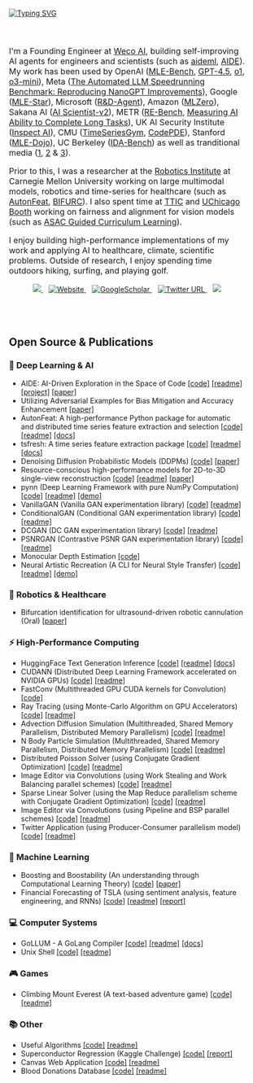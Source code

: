 <div style="padding: 20px;">
    <a href="https://github.com/DhruvSrikanth">
        <img src="https://readme-typing-svg.demolab.com?font=Georgia&size=24&duration=2000&pause=500&multiline=false&width=300&height=50&lines=Dhruv+Srikanth" alt="Typing SVG" />
    </a>
</div>

<div style="padding: 20px;">
    <p style="font-size: 16px;">
        I'm a Founding Engineer at <a href="https://www.weco.ai">Weco AI</a>, building self-improving AI agents for engineers and scientists (such as <a href="https://github.com/wecoai/aideml">aideml</a>, <a href="https://arxiv.org/abs/2502.13138">AIDE</a>). My work has been used by OpenAI (<a href="https://arxiv.org/abs/2410.07095">MLE-Bench</a>, <a href="https://cdn.openai.com/gpt-4-5-system-card-2272025.pdf">GPT-4.5</a>, <a href="https://arxiv.org/abs/2412.16720">o1</a>, <a href="https://cdn.openai.com/o3-mini-system-card-feb10.pdf">o3-mini</a>), Meta (<a href="https://arxiv.org/abs/2506.22419">The Automated LLM Speedrunning Benchmark: Reproducing NanoGPT Improvements</a>), Google (<a href="https://arxiv.org/pdf/2506.15692">MLE-Star</a>), Microsoft (<a href="https://arxiv.org/pdf/2505.14738">R&D-Agent</a>), Amazon (<a href="https://arxiv.org/pdf/2505.13941">MLZero</a>), Sakana AI (<a href="https://arxiv.org/pdf/2504.08066">AI Scientist-v2</a>), METR (<a href="https://metr.org/AI_R_D_Evaluation_Report.pdf">RE-Bench</a>, <a href="https://arxiv.org/pdf/2503.14499">Measuring AI Ability to Complete Long Tasks</a>), UK AI Security Institute (<a href="https://github.com/UKGovernmentBEIS/inspect_ai/pull/1588">Inspect AI</a>), CMU (<a href="https://arxiv.org/pdf/2505.13291">TimeSeriesGym</a>, <a href="https://arxiv.org/pdf/2505.08783">CodePDE</a>), Stanford (<a href="https://arxiv.org/pdf/2505.07782">MLE-Dojo</a>), UC Berkeley (<a href="https://arxiv.org/pdf/2505.18223">IDA-Bench</a>) as well as tranditional media (<a href="https://www.marktechpost.com/2024/04/05/weco-ai-unveils-aide-an-ai-agent-that-can-automatically-solve-data-science-tasks-at-a-human-level/">1</a>, <a href="https://www.marktechpost.com/2025/02/23/this-ai-paper-from-weco-ai-introduces-aide-a-tree-search-based-ai-agent-for-automating-machine-learning-engineering/">2</a> & <a href="https://www.twinpath.vc/blog/is-the-recursion-point-about-to-arrive">3</a>).
    </p>
    <p style="font-size: 16px;">
        Prior to this, I was a researcher at the <a href="https://www.ri.cmu.edu/">Robotics Institute</a> at Carnegie Mellon University working on large multimodal models, robotics and time-series for healthcare (such as <a href="https://github.com/autonlab/AutonFeat">AutonFeat</a>, <a href="https://ieeexplore.ieee.org/abstract/document/10801749">BIFURC</a>). I also spent time at <a href="https://www.ttic.edu/">TTIC</a> and <a href="https://www.chicagobooth.edu/research/center-for-applied-artificial-intelligence">UChicago Booth</a> working on fairness and alignment for vision models (such as <a href="https://arxiv.org/abs/2404.11819">ASAC Guided Curriculum Learning</a>).
    </p>
    <p style="font-size: 16px;">
        I enjoy building high-performance implementations of my work and applying AI to healthcare, climate, scientific problems. Outside of research, I enjoy spending time outdoors hiking, surfing, and playing golf.
    </p>
    <p style="text-align: center;">
        <a href="mailto:dhruvsrikanth@uchicago.edu">
            <img src="https://img.shields.io/badge/-Email-red?style=flat&logo=gmail&logoColor=white">
        </a>
        &nbsp;&nbsp;
        <a href='https://dhruvsrikanth.github.io/' target="_blank">
            <img alt='Website' src='https://img.shields.io/badge/Website-FF5722?style=flat&logoColor=white&&color=FFA500'>
        </a>
        &nbsp;&nbsp;
        <a href='https://scholar.google.com/citations?hl=en&user=Dvh53xkAAAAJ' target="_blank">
            <img alt='GoogleScholar' src='https://img.shields.io/badge/Scholar-100000?style=flat&logo=GoogleScholar&logoColor=white&&color=0181FF'>
        </a>
        &nbsp;&nbsp;
        <a href="https://twitter.com/DhruvSrikanth">
            <img alt="Twitter URL" src="https://img.shields.io/twitter/url?color=blue&label=Twitter&style=social&url=https%3A%2F%2Ftwitter.com%2FDhruvSrikanth">
        </a>
        &nbsp;&nbsp;
        <a href="https://www.linkedin.com/in/dhruv-srikanth/">
            <img src="https://img.shields.io/badge/-Linkedin-blue?style=flat&logo=linkedin">
        </a>
    </p>
</div>

<div style="padding: 20px;">
    <h2>Open Source & Publications</h2> 

### 🧠 Deep Learning & AI
- AIDE: AI-Driven Exploration in the Space of Code [[code]](https://github.com/WecoAI/aideml) [[readme]](https://github.com/WecoAI/aideml/blob/main/README.md) [[project]](https://www.aide.ml/) [[paper]](https://arxiv.org/abs/2502.13138)
- Utilizing Adversarial Examples for Bias Mitigation and Accuracy Enhancement [[paper]](https://arxiv.org/abs/2404.11819)
- AutonFeat: A high-performance Python package for automatic and distributed time series feature extraction and selection [[code]](https://github.com/autonlab/AutonFeat) [[readme]](https://github.com/autonlab/AutonFeat/blob/master/README.md) [[docs]](https://autonlab.org/AutonFeat/)
- tsfresh: A time series feature extraction package [[code]](https://github.com/blue-yonder/tsfresh) [[readme]](https://github.com/blue-yonder/tsfresh/blob/main/README.md) [[docs]](https://tsfresh.readthedocs.io/)
- Denoising Diffusion Probabilistic Models (DDPMs) [[code]](https://github.com/DhruvSrikanth/DenoisingDiffusionProbabilisticModels) [[paper]](https://github.com/DhruvSrikanth/DenoisingDiffusionProbabilisticModels/blob/master/Noise_Schedulers_in_DDPMs.pdf)
- Resource-conscious high-performance models for 2D-to-3D single-view reconstruction [[code]](https://github.com/DhruvSrikanth/2D-3D-Single-View-Reconstruction) [[readme]](https://github.com/DhruvSrikanth/2D-3D-Single-View-Reconstruction/blob/master/README.md) [[paper]](https://ieeexplore.ieee.org/document/9707193)
- pynn (Deep Learning Framework with pure NumPy Computation) [[code]](https://github.com/DhruvSrikanth/pynn) [[readme]](https://github.com/DhruvSrikanth/pynn/blob/master/README.md) [[demo]](https://github.com/DhruvSrikanth/pynn/blob/master/running_example.ipynb)
- VanillaGAN (Vanilla GAN experimentation library) [[code]](https://github.com/DhruvSrikanth/VanillaGAN) [[readme]](https://github.com/DhruvSrikanth/VanillaGAN/blob/master/README.md)
- ConditionalGAN (Conditional GAN experimentation library) [[code]](https://github.com/DhruvSrikanth/ConditionalGAN) [[readme]](https://github.com/DhruvSrikanth/ConditionalGAN/blob/master/README.md)
- DCGAN (DC GAN experimentation library) [[code]](https://github.com/DhruvSrikanth/DCGAN) [[readme]](https://github.com/DhruvSrikanth/DCGAN/blob/master/README.md)
- PSNRGAN (Contrastive PSNR GAN experimentation library) [[code]](https://github.com/DhruvSrikanth/PSNRGAN) [[readme]](https://github.com/DhruvSrikanth/PSNRGAN/blob/master/README.md)
- Monocular Depth Estimation [[code]](https://github.com/DhruvSrikanth/MonoDepth)
- Neural Artistic Recreation (A CLI for Neural Style Transfer) [[code]](https://github.com/DhruvSrikanth/NeuralArtisticRecreation-CLI-Tool) [[readme]](https://github.com/DhruvSrikanth/NeuralArtisticRecreation-CLI-Tool/blob/master/README.md) [[demo]](https://www.youtube.com/watch?v=AJCFO6ot4B8)

### 🏥 Robotics & Healthcare
- Bifurcation identification for ultrasound-driven robotic cannulation (Oral) [[paper]](https://ieeexplore.ieee.org/abstract/document/10801749)

### ⚡ High-Performance Computing
- HuggingFace Text Generation Inference [[code]](https://github.com/huggingface/text-generation-inference) [[readme]](https://github.com/huggingface/text-generation-inference/blob/main/README.md) [[docs]](https://huggingface.co/docs/text-generation-inference/index)
- CUDANN (Distributed Deep Learning Framework accelerated on NVIDIA GPUs) [[code]](https://github.com/DhruvSrikanth/CUDANN) [[readme]](https://github.com/DhruvSrikanth/CUDANN/blob/master/README.md)
- FastConv (Multithreaded GPU CUDA kernels for Convolution) [[code]](https://github.com/DhruvSrikanth/FastConv)
- Ray Tracing (using Monte-Carlo Algorithm on GPU Accelerators) [[code]](https://github.com/DhruvSrikanth/Monte-Carlo-Ray-Tracing) [[readme]](https://github.com/DhruvSrikanth/Monte-Carlo-Ray-Tracing/blob/master/README.md)
- Advection Diffusion Simulation (Multithreaded, Shared Memory Parallelism, Distributed Memory Parallelism) [[code]](https://github.com/DhruvSrikanth/Advection-Diffusion-Simulation) [[readme]](https://github.com/DhruvSrikanth/Advection-Diffusion-Simulation/blob/master/README.md)
- N Body Particle Simulation (Multithreaded, Shared Memory Parallelism, Distributed Memory Parallelism) [[code]](https://github.com/DhruvSrikanth/N-Body-Simulation) [[readme]](https://github.com/DhruvSrikanth/N-Body-Simulation/blob/master/README.md)
- Distributed Poisson Solver (using Conjugate Gradient Optimization) [[code]](https://github.com/DhruvSrikanth/Conjugate-Gradient-Simulation) [[readme]](https://github.com/DhruvSrikanth/Conjugate-Gradient-Simulation/blob/master/README.md)
- Image Editor via Convolutions (using Work Stealing and Work Balancing parallel schemes) [[code]](https://github.com/DhruvSrikanth/WorkBalancingStealingImageEditor) [[readme]](https://github.com/DhruvSrikanth/WorkBalancingStealingImageEditor/blob/master/README.md)
- Sparse Linear Solver (using the Map Reduce parallelism scheme with Conjugate Gradient Optimization) [[code]](https://github.com/DhruvSrikanth/MapReduceSparseSolver) [[readme]](https://github.com/DhruvSrikanth/MapReduceSparseSolver/blob/master/README.md)
- Image Editor via Convolutions (using Pipeline and BSP parallel schemes) [[code]](https://github.com/DhruvSrikanth/PipelineBSPImageEditor) [[readme]](https://github.com/DhruvSrikanth/PipelineBSPImageEditor/blob/master/README.md)
- Twitter Application (using Producer-Consumer parallelism model) [[code]](https://github.com/DhruvSrikanth/TwitterGo) [[readme]](https://github.com/DhruvSrikanth/TwitterGo/blob/master/README.md)

### 🤖 Machine Learning
- Boosting and Boostability (An understanding through Computational Learning Theory) [[code]](https://github.com/DhruvSrikanth/Boosting-Theory) [[paper]](https://github.com/DhruvSrikanth/Boosting-Theory/blob/master/Boosting_and_Boostability.pdf)
- Financial Forecasting of TSLA (using sentiment analysis, feature engineering, and RNNs) [[code]](https://github.com/DhruvSrikanth/TSLA-Financial-Forecasting) [[readme]](https://github.com/DhruvSrikanth/TSLA-Financial-Forecasting/blob/master/README.md) [[report]](https://github.com/DhruvSrikanth/TSLA-Financial-Forecasting/blob/master/Report/Applied%20Data%20Analysis%20Project%20Final%20Report.pdf)

### 💻 Computer Systems
- GoLLUM - A GoLang Compiler [[code]](https://github.com/DhruvSrikanth/GoLLUM) [[readme]](https://github.com/DhruvSrikanth/GoLLUM/blob/main/README.md) [[docs]](https://github.com/DhruvSrikanth/GoLLUM/blob/main/compiler_docs.md)
- Unix Shell [[code]](https://github.com/DhruvSrikanth/Unix-Like-Shell) [[readme]](https://github.com/DhruvSrikanth/Unix-Like-Shell/blob/master/README.md)

### 🎮 Games
- Climbing Mount Everest (A text-based adventure game) [[code]](https://github.com/DhruvSrikanth/ClimbingEverestGame) [[readme]](https://github.com/DhruvSrikanth/ClimbingEverestGame/blob/master/README.md)

### 📚 Other
- Useful Algorithms [[code]](https://github.com/DhruvSrikanth/Algorithms) [[readme]](https://github.com/DhruvSrikanth/Algorithms/blob/master/README.md)
- Superconductor Regression (Kaggle Challenge) [[code]](https://github.com/DhruvSrikanth/Superconductor-Regression-Kaggle-Challenge) [[report]](https://github.com/DhruvSrikanth/Superconductor-Regression-Kaggle-Challenge/blob/master/Problem%20Approach.pdf)
- Canvas Web Application [[code]](https://github.com/DhruvSrikanth/Web-Dev-Project) [[readme]](https://github.com/DhruvSrikanth/Web-Dev-Project/blob/master/README.md)
- Blood Donations Database [[code]](https://github.com/DhruvSrikanth/Blood-Donations-DB) [[readme]](https://github.com/DhruvSrikanth/Blood-Donations-DB/blob/master/README.txt)
</div>
